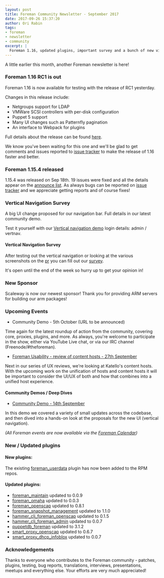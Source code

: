 ```yaml
---
layout: post
title: Foreman Community Newsletter - September 2017
date: 2017-09-26 15:37:20
author: Ori Rabin
tags:
- foreman
- newsletter
- community
excerpt: |
  Foreman 1.16, updated plugins, important survey and a bunch of new videos. Enjoy!
---
```


A little earlier this month, another Foreman newsletter is here!

### Foreman 1.16 RC1 is out

Foreman 1.16 is now available for testing with the release of RC1 yesterday.

Changes in this release include:
- Netgroups support for LDAP 
- VMWare SCSI controllers with per-disk configuration 
- Puppet 5 support 
- Many UI changes such as Patternfly pagination 
- An interface to Webpack for plugins

Full details about the release can be found [here][1_16_rc1].

We know you've been waiting for this one and we'll be glad to get comments 
and issues reported to [issue tracker][issues] to make the release of 1.16
faster and better.

### Foreman 1.15.4 released

1.15.4 was released on Sep 18th. 19 issues were fixed and all the details
appear on the [announce list][1_15_4]. As always bugs can be reported
on [issue tracker][issues] and we appreciate getting reports and of course fixes!

### Vertical Navigation Survey

A big UI change proposed for our navigation bar. Full details in our latest community demo.

Test it yourself with our [Vertical navigation demo](https://vertnav.demo.theforeman.org)
login details: admin / vertnav.

#### Vertical Navigation Survey

After testing out the vertical navigation or looking at the various screenshots
on the [pr](https://github.com/theforeman/foreman/pull/4794) you can fill out
our [survey](https://goo.gl/forms/ERJhphis7Gd85EwJ3).

It's open until
the end of the week so hurry up to get your opinion in!

### New Sponsor

Scaleway is now our newest sponsor!
Thank you for providing ARM servers for building our arm packages!

### Upcoming Events

* Community Demo - 5th October  (URL to be announced)

Time again for the latest roundup of action from the community, covering core,
proxies, plugins, and more.  As always, you're welcome to participate in the
show, either via YouTube Live chat, or via our IRC channel
(Freenode/#theforeman).

* [Foreman Usability - review of content hosts - 27th September](https://www.youtube.com/watch?v=-hFAfn_yJW8)

Next in our series of UX reviews, we're looking at Katello's content hosts.
With the upcoming work on the unification of hosts and content hosts it will be important
to consider the UI/UX of both and how that combines into a unified host experience.
 
#### Community Demos / Deep Dives

* [Community Demo - 14th September](https://www.youtube.com/watch?v=nZBnQo57Xdc)

In this demo we covered a variety of small updates across the codebase, and
then dived into a hands-on look at the proposals for the new UI (vertical navigation).

_(All Foreman events are now available via the [Foreman Calendar](/events))_

### New / Updated plugins

#### New plugins:

The existing [foreman_userdata](https://github.com/theforeman/foreman_userdata) plugin
has now been added to the RPM repos.

#### Updated plugins:

- [foreman_maintain](https://github.com/theforeman/foreman_maintain) updated to 0.0.9
- [foreman_omaha](https://github.com/theforeman/foreman_omaha) updated to 0.0.3
- [foreman_openscap](https://github.com/theforeman/foreman_openscap) updated to 0.8.1
- [foreman_snapshot_management](https://github.com/ATIX-AG/foreman_snapshot_management) updated to 1.1.0
- [hammer_cli_foreman_openscap](https://github.com/theforeman/hammer_cli_foreman_openscap) updated to 0.1.5
- [hammer_cli_foreman_admin](https://github.com/theforeman/hammer-cli-foreman-admin) updated to 0.0.7
- [puppetdb_foreman](https://github.com/theforeman/puppetdb_foreman) updated to 3.1.2
- [smart_proxy_openscap](https://github.com/openscap/smart_proxy_openscap) updated to 0.6.7
- [smart_proxy_dhcp_infoblox](https://github.com/theforeman/smart_proxy_dhcp_infoblox) updated to 0.0.7

### Acknowledgements

Thanks to everyone who contributes to the Foreman community - patches, plugins,
testing, bug reports, translations, interviews, presentations, meetups and
everything else. Your efforts are very much appreciated!

[issues]: http://projects.theforeman.org/issues
[k_issues]: http://projects.theforeman.org/projects/katello/issues

[1_16_rc1]: https://groups.google.com/forum/#!topic/foreman-announce/6weA8svh_Ls
[1_15_4]: https://groups.google.com/forum/#!topic/foreman-announce/kSAoyk1OP3c

